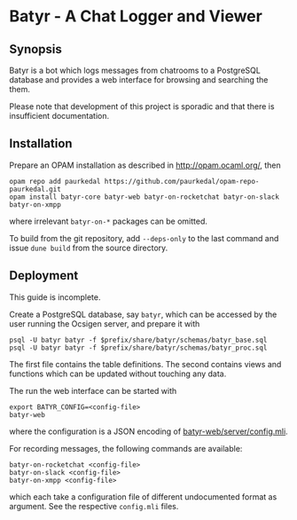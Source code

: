 # Batyr - A Chat Logger and Viewer


## Synopsis

Batyr is a bot which logs messages from chatrooms to a PostgreSQL database
and provides a web interface for browsing and searching the them.

Please note that development of this project is sporadic and that there is
insufficient documentation.

## Installation

Prepare an OPAM installation as described in http://opam.ocaml.org/, then

    opam repo add paurkedal https://github.com/paurkedal/opam-repo-paurkedal.git
    opam install batyr-core batyr-web batyr-on-rocketchat batyr-on-slack batyr-on-xmpp

where irrelevant `batyr-on-*` packages can be omitted.

To build from the git repository, add `--deps-only` to the last command and
issue `dune build` from the source directory.


## Deployment

This guide is incomplete.

Create a PostgreSQL database, say `batyr`, which can be accessed by the user
running the Ocsigen server, and prepare it with

    psql -U batyr batyr -f $prefix/share/batyr/schemas/batyr_base.sql
    psql -U batyr batyr -f $prefix/share/batyr/schemas/batyr_proc.sql

The first file contains the table definitions.  The second contains views
and functions which can be updated without touching any data.

The run the web interface can be started with

    export BATYR_CONFIG=<config-file>
    batyr-web

where the configuration is a JSON encoding of
[batyr-web/server/config.mli]().

For recording messages, the following commands are available:

    batyr-on-rocketchat <config-file>
    batyr-on-slack <config-file>
    batyr-on-xmpp <config-file>

which each take a configuration file of different undocumented format as
argument.  See the respective `config.mli` files.
